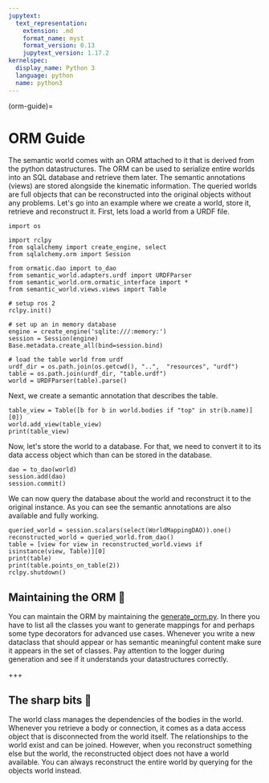 ```yaml
---
jupytext:
  text_representation:
    extension: .md
    format_name: myst
    format_version: 0.13
    jupytext_version: 1.17.2
kernelspec:
  display_name: Python 3
  language: python
  name: python3
---
```


(orm-guide)=
# ORM Guide

The semantic world comes with an ORM attached to it that is derived from the python datastructures.
The ORM can be used to serialize entire worlds into an SQL database and retrieve them later. The semantic annotations (views) are stored alongside the kinematic information.
The queried worlds are full objects that can be reconstructed into the original objects without any problems.
Let's go into an example where we create a world, store it, retrieve and reconstruct it.
First, lets load a world from a URDF file.

```{code-cell} ipython2
import os

import rclpy
from sqlalchemy import create_engine, select
from sqlalchemy.orm import Session

from ormatic.dao import to_dao
from semantic_world.adapters.urdf import URDFParser
from semantic_world.orm.ormatic_interface import *
from semantic_world.views.views import Table

# setup ros 2
rclpy.init()

# set up an in memory database
engine = create_engine('sqlite:///:memory:')
session = Session(engine)
Base.metadata.create_all(bind=session.bind)

# load the table world from urdf
urdf_dir = os.path.join(os.getcwd(), "..",  "resources", "urdf")
table = os.path.join(urdf_dir, "table.urdf")
world = URDFParser(table).parse()
```

Next, we create a semantic annotation that describes the table.

```{code-cell} ipython2
table_view = Table([b for b in world.bodies if "top" in str(b.name)][0])
world.add_view(table_view)
print(table_view)
```

Now, let's store the world to a database. For that, we need to convert it to its data access object which than can be stored in the database.

```{code-cell} ipython2
dao = to_dao(world)
session.add(dao)
session.commit()
```

We can now query the database about the world and reconstruct it to the original instance. As you can see the semantic annotations are also available and fully working.

```{code-cell} ipython2
queried_world = session.scalars(select(WorldMappingDAO)).one()
reconstructed_world = queried_world.from_dao()
table = [view for view in reconstructed_world.views if isinstance(view, Table)][0]
print(table)
print(table.points_on_table(2))
rclpy.shutdown()
```

## Maintaining the ORM 🧰

You can maintain the ORM by maintaining the [generate_orm.py](https://github.com/cram2/semantic_world/blob/main/scripts/generate_orm.py).
In there you have to list all the classes you want to generate mappings for and perhaps some type decorators for advanced use cases.
Whenever you write a new dataclass that should appear or has semantic meaningful content make sure it appears in the set of classes.
Pay attention to the logger during generation and see if it understands your datastructures correctly.

+++

## The sharp bits 🔪
The world class manages the dependencies of the bodies in the world. Whenever you retrieve a body or connection, it comes as a data access object that is disconnected from the world itself.
The relationships to the world exist and can be joined. However, when you reconstruct something else but the world, the reconstructed object does not have a world available. You can always reconstruct the entire world by querying for the objects world instead.
